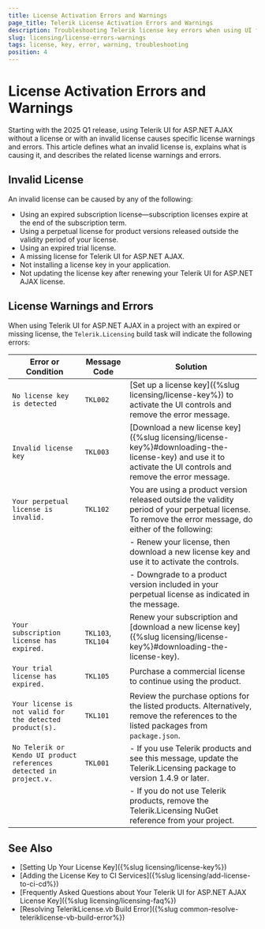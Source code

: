 ```yaml
---
title: License Activation Errors and Warnings
page_title: Telerik License Activation Errors and Warnings
description: Troubleshooting Telerik license key errors when using UI for ASP.NET AJAX.
slug: licensing/license-errors-warnings
tags: license, key, error, warning, troubleshooting
position: 4
---
```


# License Activation Errors and Warnings

Starting with the 2025 Q1 release, using Telerik UI for ASP.NET AJAX without a license or with an invalid license causes specific license warnings and errors. This article defines what an invalid license is, explains what is causing it, and describes the related license warnings and errors.

## Invalid License

An invalid license can be caused by any of the following:

- Using an expired subscription license—subscription licenses expire at the end of the subscription term.
- Using a perpetual license for product versions released outside the validity period of your license.
- Using an expired trial license.
- A missing license for Telerik UI for ASP.NET AJAX.
- Not installing a license key in your application.
- Not updating the license key after renewing your Telerik UI for ASP.NET AJAX license.

## License Warnings and Errors

When using Telerik UI for ASP.NET AJAX in a project with an expired or missing license, the `Telerik.Licensing` build task will indicate the following errors:

| Error or Condition                                                 | Message Code       | Solution                                                                                                                                                      |
| ------------------------------------------------------------------ | ------------------ | ------------------------------------------------------------------------------------------------------------------------------------------------------------- |
| `No license key is detected`                                       | `TKL002`           | [Set up a license key]({%slug licensing/license-key%}) to activate the UI controls and remove the error message.                                              |
| `Invalid license key`                                              | `TKL003`           | [Download a new license key]({%slug licensing/license-key%}#downloading-the-license-key) and use it to activate the UI controls and remove the error message. |
| `Your perpetual license is invalid.`                               | `TKL102`           | You are using a product version released outside the validity period of your perpetual license. To remove the error message, do either of the following:      |
|                                                                    |                    | - Renew your license, then download a new license key and use it to activate the controls.                                                                    |
|                                                                    |                    | - Downgrade to a product version included in your perpetual license as indicated in the message.                                                              |
| `Your subscription license has expired.`                           | `TKL103`, `TKL104` | Renew your subscription and [download a new license key]({%slug licensing/license-key%}#downloading-the-license-key).                                         |
| `Your trial license has expired.`                                  | `TKL105`           | Purchase a commercial license to continue using the product.                                                                                                  |
| `Your license is not valid for the detected product(s).`           | `TKL101`           | Review the purchase options for the listed products. Alternatively, remove the references to the listed packages from `package.json`.                         |
| `No Telerik or Kendo UI product references detected in project.v.` | `TKL001`           | - If you use Telerik products and see this message, update the Telerik.Licensing package to version 1.4.9 or later.                                             |
|                                                                    |                    | - If you do not use Telerik products, remove the Telerik.Licensing NuGet reference from your project.                                                           |

## See Also

- [Setting Up Your License Key]({%slug licensing/license-key%})
- [Adding the License Key to CI Services]({%slug licensing/add-license-to-ci-cd%})
- [Frequently Asked Questions about Your Telerik UI for ASP.NET AJAX License Key]({%slug licensing/licensing-faq%})
- [Resolving TelerikLicense.vb Build Error]({%slug common-resolve-teleriklicense-vb-build-error%})

